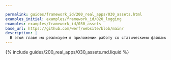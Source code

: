 ```yaml
---

permalink: guides/framework_id/200_real_apps/030_assets.html
examples_initial: examples/framework_id/020_logging
examples: examples/framework_id/030_assets
base_url: https://github.com/werf/website/blob/main/
description: |
  В этой главе мы реализуем в приложении работу со статическими файлами и покажем, как правильно отдавать их клиенту.
---
```


{% include guides/200_real_apps/030_assets.md.liquid %}

